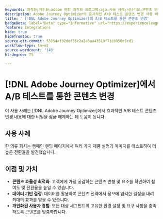 ```yaml
---
keywords: 최적화;개인화;adobe 여정 최적화 프로그램;ajo;사용 사례;시나리오;콘텐츠 변경/a/b 테스트
description: Adobe Journey Optimizer의 효과적인 A/B 테스트 콘텐츠 변경 사항 비밀 잠금 해제
title: ' [!DNL Adobe Journey Optimizer]의 A/B 테스트를 통한 콘텐츠 변경'
badgeBeta: label="Beta" type="Informative" url="https://experienceleague.adobe.com/docs/target/using/introduction/intro.html#beta newtab=true" tooltip=" [!DNL Adobe Target]의 Beta 기능"
feature: Integrations
hide: true
hidefromtoc: true
source-git-commit: 53854af32def35c2a2a3aa43519f7189050d5cd1
workflow-type: tm+mt
source-wordcount: '143'
ht-degree: 7%

---
```


# [!DNL Adobe Journey Optimizer]에서 A/B 테스트를 통한 콘텐츠 변경

이 사용 사례는 [!DNL Adobe Journey Optimizer]에서 효과적인 A/B 테스트 콘텐츠 변경 내용에 대한 비밀을 잠금 해제하는 데 도움이 됩니다.

## 사용 사례

한 의류 회사는 캠페인 랜딩 페이지에서 여러 가지 제품 설명과 이미지를 테스트하여 더 높은 전환율을 발견했습니다.

## 이점 및 가치

* **콘텐츠 효율성 최적화**: 고객에게 가장 공감하는 콘텐츠 변형 및 요소를 확인하여 참여도 및 전환율을 높일 수 있습니다.
* **데이터 기반 결정**: 데이터를 활용하여 콘텐츠 전략에서 정보에 입각한 결정을 내려 최대의 효과를 얻을 수 있습니다.
* **개인화된 사용자 경험**: 모든 대상 세그먼트의 고유한 환경 설정 및 요구 사항을 충족하도록 콘텐츠를 맞춤화합니다.